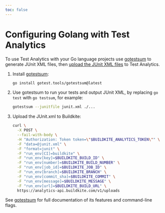 ```yaml
---
toc: false
---
```


# Configuring Golang with Test Analytics

To use Test Analytics with your Go language projects use [gotestsum](https://github.com/gotestyourself/gotestsum) to generate JUnit XML files, then [upload the JUnit XML files](/docs/test-analytics/importing-junit-xml) to Test Analytics.

1. Install [gotestsum](https://github.com/gotestyourself/gotestsum):

    ```sh
    go install gotest.tools/gotestsum@latest
    ```

2. Use gotestsum to run your tests and output JUnit XML, by replacing `go test` with `go testsum`, for example:

    ```sh
    gotestsum --junitfile junit.xml ./...
    ```

3. Upload the JUnit.xml to Buildkite:

    ```sh
    curl \
      -X POST \
      --fail-with-body \
      -H "Authorization: Token token=\"$BUILDKITE_ANALYTICS_TOKEN\"" \
      -F "data=@junit.xml" \
      -F "format=junit" \
      -F "run_env[CI]=buildkite" \
      -F "run_env[key]=$BUILDKITE_BUILD_ID" \
      -F "run_env[number]=$BUILDKITE_BUILD_NUMBER" \
      -F "run_env[job_id]=$BUILDKITE_JOB_ID" \
      -F "run_env[branch]=$BUILDKITE_BRANCH" \
      -F "run_env[commit_sha]=$BUILDKITE_COMMIT" \
      -F "run_env[message]=$BUILDKITE_MESSAGE" \
      -F "run_env[url]=$BUILDKITE_BUILD_URL" \
      https://analytics-api.buildkite.com/v1/uploads
    ```

See [gotestsum](https://github.com/gotestyourself/gotestsum) for full documentation of its features and command-line flags.

